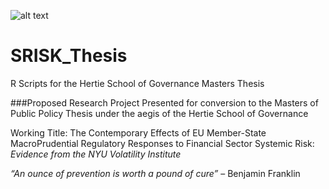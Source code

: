![alt text](https://mystudies.hertie-school.org/img/1hsog_header_gr_newlogo.jpg "Hertie Logo")

# SRISK_Thesis
R Scripts for the Hertie School of Governance Masters Thesis 

###Proposed Research Project
Presented for conversion to the Masters of Public Policy Thesis under the aegis of the Hertie School of Governance

Working Title: 
The Contemporary Effects of EU Member-State MacroPrudential Regulatory Responses to Financial Sector Systemic Risk:
*Evidence from the NYU Volatility Institute*

*“An ounce of prevention is worth a pound of cure”*
– Benjamin Franklin
